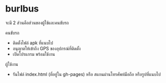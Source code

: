 # burlbus
จะมี 2 ส่วนคือส่วนของผู้ใช้และคนขับรถ

คนขับรถ
- ติดตั้งไฟล์ apk ที่แนบไป
- อนุญาตให้เข้าถึง GPS ของอุปกรณ์ที่ติดตั้ง
- เปิดโปรแกรม พร้อมใช้งาน

ผู้ใช้งาน
- รันไฟล์ index.html (ที่อยู่ใน gh-pages) หรือ สแกนผ่านโทรศัพท์มือถือ หรือรูปที่แนบไป
